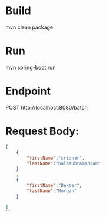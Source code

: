 Build
=====
mvn clean package

Run
===
mvn spring-boot:run

Endpoint
========
POST http://localhost:8080/batch

Request Body:
============
```json
[
    {
        "firstName":"sridhar",
        "lastName":"balasubramanian"
    }
    ,
    {
        "firstName":"Dexter",
        "lastName":"Morgan"
    }

]
``

